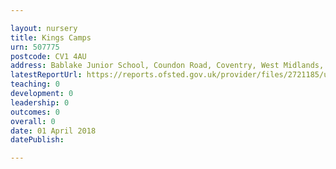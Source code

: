 ```yaml
---

layout: nursery
title: Kings Camps
urn: 507775
postcode: CV1 4AU
address: Bablake Junior School, Coundon Road, Coventry, West Midlands, CV1 4AU
latestReportUrl: https://reports.ofsted.gov.uk/provider/files/2721185/urn/507775.pdf
teaching: 0
development: 0
leadership: 0
outcomes: 0
overall: 0
date: 01 April 2018 
datePublish: 

---
```


